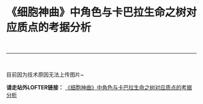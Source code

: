 # 《细胞神曲》中角色与卡巴拉生命之树对应质点的考据分析

<br>

***

<br>

目前因为技术原因无法上传图片~

**请走站外LOFTER链接：** [《细胞神曲》中角色与卡巴拉生命之树对应质点的考据分析](https://liangzhixiaotutu.lofter.com/post/1f0d9871_2b6966805 "Title")
